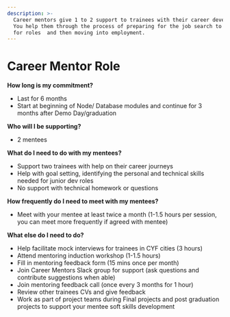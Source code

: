 ```yaml
---
description: >-
  Career mentors give 1 to 2 support to trainees with their career development.
  You help them through the process of preparing for the job search to applying
  for roles  and then moving into employment.
---
```


# Career Mentor Role

**How long is my commitment?**

* Last for 6 months
* Start at beginning of Node/ Database modules and continue for 3 months after Demo Day/graduation 

**Who will I be supporting?**

* 2 mentees

**What do I need to do with my mentees?**

* Support two trainees with help on their career journeys 
* Help with goal setting, identifying the personal and technical skills needed for junior dev roles
* No support with technical homework or questions 

**How frequently do I need to meet with my mentees?**

* Meet with your mentee at least twice a month \(1-1.5 hours per session, you can meet more frequently if agreed with mentee\)

**What else do I need to do?**

* Help facilitate mock interviews for trainees in CYF cities \(3 hours\)
* Attend mentoring induction workshop \(1-1.5 hours\) 
* Fill in mentoring feedback form \(15 mins once per month\) 
* Join Career Mentors Slack group for support \(ask questions and contribute suggestions when able\) 
* Join mentoring feedback call \(once every 3 months for 1 hour\)
* Review other trainees CVs and give feedback
* Work as part of project teams during Final projects and post graduation projects to support your mentee soft skills development

